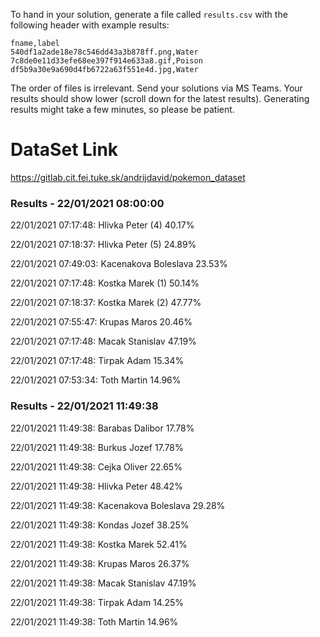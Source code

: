 To hand in your solution, generate a file called `results.csv` with the following header with example results:

```
fname,label
540df1a2ade18e78c546dd43a3b878ff.png,Water
7c8de0e11d33efe68ee397f914e633a8.gif,Poison
df5b9a30e9a690d4fb6722a63f551e4d.jpg,Water
```

The order of files is irrelevant. Send your solutions via MS Teams. Your results should show lower (scroll down for the latest results). Generating results might take a few minutes, so please be patient.

# DataSet Link

https://gitlab.cit.fei.tuke.sk/andrijdavid/pokemon_dataset


### Results - 22/01/2021 08:00:00
 
22/01/2021 07:17:48: Hlivka Peter (4) 40.17% 

22/01/2021 07:18:37: Hlivka Peter (5) 24.89% 
 
22/01/2021 07:49:03: Kacenakova Boleslava 23.53% 

22/01/2021 07:17:48: Kostka Marek (1) 50.14% 
 
22/01/2021 07:18:37: Kostka Marek (2) 47.77% 
 
22/01/2021 07:55:47: Krupas Maros 20.46% 

22/01/2021 07:17:48: Macak Stanislav 47.19% 
 
22/01/2021 07:17:48: Tirpak Adam 15.34% 
 
22/01/2021 07:53:34: Toth Martin 14.96% 


### Results - 22/01/2021 11:49:38
 
22/01/2021 11:49:38: Barabas Dalibor 17.78% 
 
22/01/2021 11:49:38: Burkus Jozef 17.78% 
 
22/01/2021 11:49:38: Cejka Oliver 22.65% 
 
22/01/2021 11:49:38: Hlivka Peter 48.42% 
 
22/01/2021 11:49:38: Kacenakova Boleslava 29.28% 
 
22/01/2021 11:49:38: Kondas Jozef 38.25% 
 
22/01/2021 11:49:38: Kostka Marek 52.41% 
 
22/01/2021 11:49:38: Krupas Maros 26.37% 
 
22/01/2021 11:49:38: Macak Stanislav 47.19% 
 
22/01/2021 11:49:38: Tirpak Adam 14.25% 
 
22/01/2021 11:49:38: Toth Martin 14.96% 
 